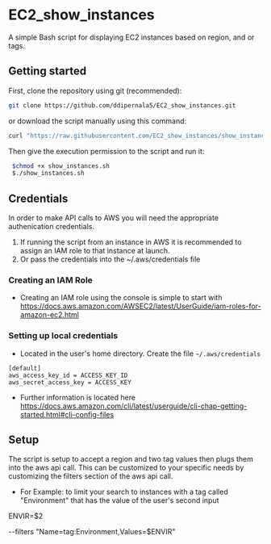 # EC2_show_instances
A simple Bash script for displaying EC2 instances based on region, and or tags. 


## Getting started

First, clone the repository using git (recommended):

```bash
git clone https://github.com/ddipernala5/EC2_show_instances.git
```

or download the script manually using this command:

```bash
curl "https://raw.githubusercontent.com/EC2_show_instances/show_instances.sh" -o show_instances.sh
```

Then give the execution permission to the script and run it:

```bash
 $chmod +x show_instances.sh
 $./show_instances.sh
```

## Credentials

 In order to make API calls to AWS you will need the appropriate authenication credentials.
 
 1. If running the script from an instance in AWS it is recommended to assign an IAM role to that instance at launch.
 2. Or pass the credentials into the ~/.aws/credentials file

### Creating an IAM Role

- Creating an IAM role using the console is simple to start with
  https://docs.aws.amazon.com/AWSEC2/latest/UserGuide/iam-roles-for-amazon-ec2.html

### Setting up local credentials

- Located in the user's home directory. Create the file `~/.aws/credentials`
```
[default]
aws_access_key_id = ACCESS_KEY_ID
aws_secret_access_key = ACCESS_KEY
```

- Further information is located here  
  https://docs.aws.amazon.com/cli/latest/userguide/cli-chap-getting-started.html#cli-config-files

## Setup
 The script is setup to accept a region and two tag values then plugs them into the aws api call.
 This can be customized to your specific needs by customizing the filters section of the aws api call. 
 - For Example: to limit your search to instances with a tag called "Environment" that has the value of the user's second input
 
 ENVIR=$2
 
 --filters "Name=tag:Environment,Values=$ENVIR"
 
  
  
  
 
